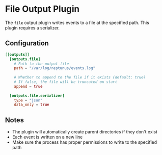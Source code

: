 # File Output Plugin

The `file` output plugin writes events to a file at the specified path. This plugin requires a serializer.

## Configuration
```toml
[[outputs]]
  [outputs.file]
    # Path to the output file
    path = "/var/log/neptunus/events.log"
    
    # Whether to append to the file if it exists (default: true)
    # If false, the file will be truncated on start
    append = true
    
  [outputs.file.serializer]
    type = "json"
    data_only = true
```

## Notes

- The plugin will automatically create parent directories if they don't exist
- Each event is written on a new line
- Make sure the process has proper permissions to write to the specified path
